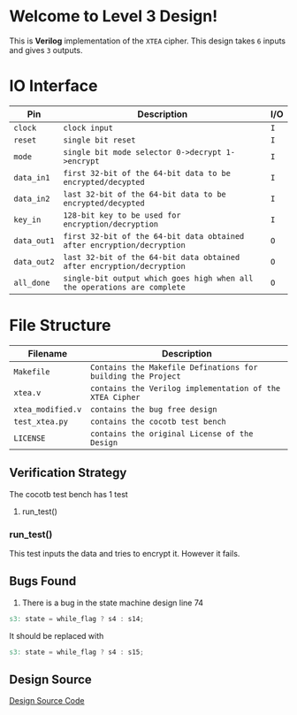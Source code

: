 # Welcome to Level 3 Design!
This is  **Verilog** implementation of the `XTEA` cipher. This design takes `6` inputs and gives `3` outputs.

# IO Interface
| Pin | Description | I/O | 
|--|--|--|
| `clock` | `clock input` | `I`|
| `reset` | `single bit reset`  | `I`|
| `mode` | `single bit mode selector 0->decrypt 1->encrypt` | `I`|
| `data_in1` | `first 32-bit of the 64-bit data to be encrypted/decypted` |`I` |
| `data_in2` | `last 32-bit of the 64-bit data to be encrypted/decypted` |`I` |
| `key_in` | `128-bit key to be used for encryption/decryption` |`I` |
| `data_out1` |`first 32-bit of the 64-bit data obtained after encryption/decryption` |`O` |
| `data_out2` | `last 32-bit of the 64-bit data obtained after encryption/decryption` |`O` |
| `all_done` |`single-bit output which goes high when all the operations are complete`  |`O` |


# File Structure

|Filename           				|Description                         |
|-------------------------------|-----------------------------|
|`Makefile`            		|`Contains the Makefile Definations for building the Project`       
|`xtea.v`            |`contains the Verilog implementation of the XTEA Cipher`           |
|`xtea_modified.v`	|`contains the bug free design`|
|`test_xtea.py`		|`contains the cocotb test bench`|
|`LICENSE`	|`contains the original License of the Design` |

## Verification Strategy

The cocotb test bench has 1 test
1. run_test()
### run_test()
This test inputs the data and tries to encrypt it. However it fails.

## Bugs Found
1. There is a bug in the state machine design line 74
```verilog
s3: state = while_flag ? s4 : s14; 
```
It should be replaced with
```verilog
s3: state = while_flag ? s4 : s15; 
```
## Design Source

[Design Source Code](https://opencores.org/projects/xtea)


